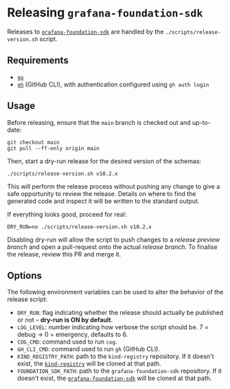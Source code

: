 # Releasing `grafana-foundation-sdk`

Releases to [`grafana-foundation-sdk`](https://github.com/grafana/grafana-foundation-sdk/) are handled by the `./scripts/release-version.sh` script.

## Requirements

* [`go`](https://go.dev/doc/install)
* [`gh`](https://cli.github.com/) (GitHub CLI), with authentication configured using `gh auth login`

## Usage

Before releasing, ensure that the `main` branch is checked out and up-to-date:

```console
git checkout main
git pull --ff-only origin main
```

Then, start a dry-run release for the desired version of the schemas:

```console
./scripts/release-version.sh v10.2.x
```

This will perform the release process without pushing any change to give a safe opportunity to review the release.
Details on where to find the generated code and inspect it will be written to the standard output.

If everything looks good, proceed for real:

```console
DRY_RUN=no ./scripts/release-version.sh v10.2.x
```

Disabling dry-run will allow the script to push changes to a *release preview branch* and open a pull-request onto the
actual *release branch*. To finalise the release, review this PR and merge it.

## Options

The following environment variables can be used to alter the behavior of the release script:

* `DRY_RUN`: flag indicating whether the release should actually be published or not – **dry-run is ON by default**.
* `LOG_LEVEL`: number indicating how verbose the script should be. 7 = debug -> 0 = emergency, defaults to 6.
* `COG_CMD`: command used to run `cog`.
* `GH_CLI_CMD`: command used to run `gh` (GitHub CLI).
* `KIND_REGISTRY_PATH`: path to the `kind-registry` repository. If it doesn't exist, the [`kind-registry`](https://github.com/grafana/kind-registry/) will be cloned at that path.
* `FOUNDATION_SDK_PATH`: path to the `grafana-foundation-sdk` repository. If it doesn't exist, the [`grafana-foundation-sdk`](https://github.com/grafana/grafana-foundation-sdk/) will be cloned at that path.

